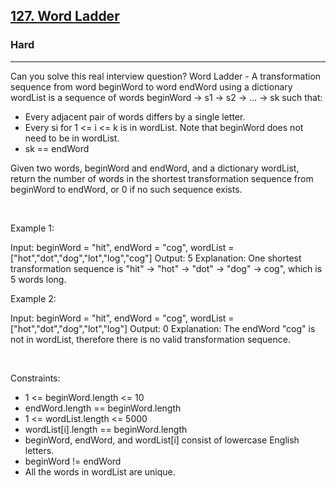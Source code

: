 <h2><a href="https://leetcode.com/problems/word-ladder/">127. Word Ladder</a></h2><h3>Hard</h3><hr>Can you solve this real interview question? Word Ladder - A transformation sequence from word beginWord to word endWord using a dictionary wordList is a sequence of words beginWord -> s1 -> s2 -> ... -> sk such that:

 * Every adjacent pair of words differs by a single letter.
 * Every si for 1 <= i <= k is in wordList. Note that beginWord does not need to be in wordList.
 * sk == endWord

Given two words, beginWord and endWord, and a dictionary wordList, return the number of words in the shortest transformation sequence from beginWord to endWord, or 0 if no such sequence exists.

 

Example 1:


Input: beginWord = "hit", endWord = "cog", wordList = ["hot","dot","dog","lot","log","cog"]
Output: 5
Explanation: One shortest transformation sequence is "hit" -> "hot" -> "dot" -> "dog" -> cog", which is 5 words long.


Example 2:


Input: beginWord = "hit", endWord = "cog", wordList = ["hot","dot","dog","lot","log"]
Output: 0
Explanation: The endWord "cog" is not in wordList, therefore there is no valid transformation sequence.


 

Constraints:

 * 1 <= beginWord.length <= 10
 * endWord.length == beginWord.length
 * 1 <= wordList.length <= 5000
 * wordList[i].length == beginWord.length
 * beginWord, endWord, and wordList[i] consist of lowercase English letters.
 * beginWord != endWord
 * All the words in wordList are unique.